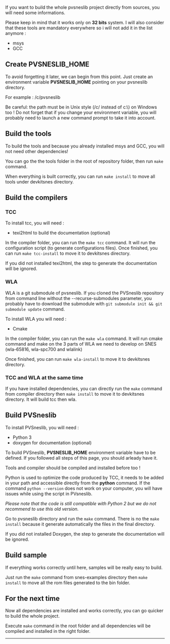 If you want to build the whole pvsneslib project directly from sources, you will need some informations.

Please keep in mind that it works only on **32 bits** system.
I will also consider that these tools are mandatory everywhere so i will not add it in the list anymore :

  * msys
  * GCC

## Create PVSNESLIB_HOME

To avoid forgetting it later, we can begin from this point. Just create an environment variable **PVSNESLIB_HOME**
pointing on your pvsneslib directory.

For example : /c/pvsneslib

Be careful: the path must be in Unix style (/c/ instead of c:\\) on Windows too !
Do not forget that if you change your environment variable, you will probably need to launch a new command prompt
to take it into account.

## Build the tools

To build the tools and because you already installed msys and GCC, you will not need other dependencies!

You can go the the tools folder in the root of repository folder, then run `make` command.

When everything is built correctly, you can run `make install` to move all tools under devkitsnes directory.

## Build the compilers

### TCC

To install tcc, you will need :

 * texi2html to build the documentation (optional)

In the compiler folder, you can run the `make tcc` command. It will run the configuration script (to generate configurations files).
Once finished, you can run `make tcc-install` to move it to devkitsnes directory.

If you did not installed texi2html, the step to generate the documentation will be ignored.

### WLA

WLA is a git submodule of pvsneslib. If you cloned the PVSneslib repository from command line without the --recurse-submodules parameter, you probably have to download the submodule with `git submodule init && git submodule update` command.

To install WLA you will need :

* Cmake

In the compiler folder, you can run the `make wla` command.
It will run cmake command and make on the 3 parts of WLA we need to develop on SNES (wla-65816, wla-spc700 and wlalink)

Once finished, you can run `make wla-install` to move it to devkitsnes directory.


### TCC and WLA at the same time

If you have installed dependencies, you can directly run the `make` command from compiler directory then `make install` to move it to devkitsnes directory.
It will build tcc then wla.


## Build PVSneslib

To install PVSneslib, you will need :

 * Python 3
 * doxygen for documentation (optional)

To build PVSneslib, **PVSNESLIB_HOME** environment variable have to be defined. If you followed all steps of this page, you should arleady have it.

Tools and compiler should be compiled and installed before too !

Python is used to optimize the code produced by TCC, it needs to be added in your path and accessible directly from the **python** command.
If the command `python --version` does not work on your computer, you will have issues while using the script in PVsneslib.

_Please note that the code is still compatible with Python 2 but we do not recommend to use this old version._

Go to pvsneslib directory and run the `make` command. There is no the `make install` because it generate automatically the files in the final directory.

If you did not installed Doxygen, the step to generate the documentation will be ignored.


## Build sample

If everything works correctly until here, samples will be really easy to build.

Just run the `make` command from snes-examples directory then `make install` to move all the rom files generated to the bin folder.

## For the next time

Now all dependencies are installed and works correctly, you can go quicker to build the whole project.

Execute `make` command in the root folder and all dependencies will be compiled and installed in the right folder.

****